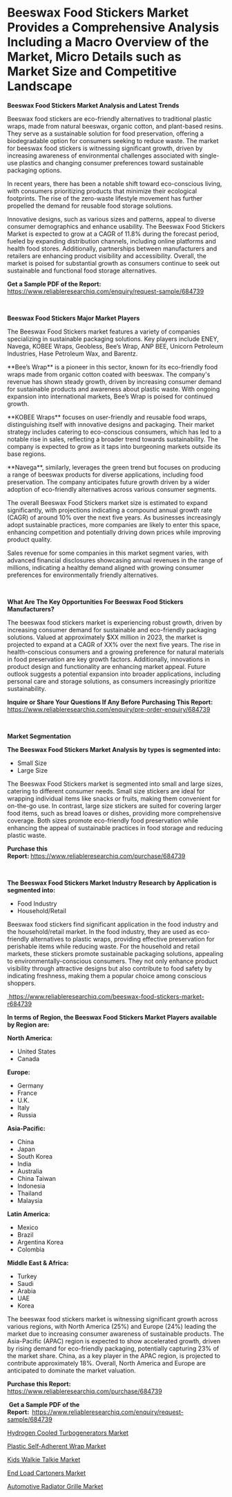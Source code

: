<p><h1>Beeswax Food Stickers Market Provides a Comprehensive Analysis Including a Macro Overview of the Market, Micro Details such as Market Size and Competitive Landscape</h1></p><p><strong>Beeswax Food Stickers Market Analysis and Latest Trends</strong></p>
<p><p>Beeswax food stickers are eco-friendly alternatives to traditional plastic wraps, made from natural beeswax, organic cotton, and plant-based resins. They serve as a sustainable solution for food preservation, offering a biodegradable option for consumers seeking to reduce waste. The market for beeswax food stickers is witnessing significant growth, driven by increasing awareness of environmental challenges associated with single-use plastics and changing consumer preferences toward sustainable packaging options. </p><p>In recent years, there has been a notable shift toward eco-conscious living, with consumers prioritizing products that minimize their ecological footprints. The rise of the zero-waste lifestyle movement has further propelled the demand for reusable food storage solutions. </p><p>Innovative designs, such as various sizes and patterns, appeal to diverse consumer demographics and enhance usability. The Beeswax Food Stickers Market is expected to grow at a CAGR of 11.8% during the forecast period, fueled by expanding distribution channels, including online platforms and health food stores. Additionally, partnerships between manufacturers and retailers are enhancing product visibility and accessibility. Overall, the market is poised for substantial growth as consumers continue to seek out sustainable and functional food storage alternatives.</p></p>
<p><strong>Get a Sample PDF of the Report:&nbsp;</strong> <a href="https://www.reliableresearchiq.com/enquiry/request-sample/684739?utm_campaign=1141&utm_medium=2&utm_source=Github&utm_content=ia&utm_term=30102024&utm_id=beeswax-food-stickers">https://www.reliableresearchiq.com/enquiry/request-sample/684739</a></p>
<p>&nbsp;</p>
<p><strong>Beeswax Food Stickers Major Market Players</strong></p>
<p><p>The Beeswax Food Stickers market features a variety of companies specializing in sustainable packaging solutions. Key players include ENEY, Navega, KOBEE Wraps, Geobless, Bee’s Wrap, ANP BEE, Unicorn Petroleum Industries, Hase Petroleum Wax, and Barentz.</p><p>**Bee’s Wrap** is a pioneer in this sector, known for its eco-friendly food wraps made from organic cotton coated with beeswax. The company's revenue has shown steady growth, driven by increasing consumer demand for sustainable products and awareness about plastic waste. With ongoing expansion into international markets, Bee’s Wrap is poised for continued growth.</p><p>**KOBEE Wraps** focuses on user-friendly and reusable food wraps, distinguishing itself with innovative designs and packaging. Their market strategy includes catering to eco-conscious consumers, which has led to a notable rise in sales, reflecting a broader trend towards sustainability. The company is expected to grow as it taps into burgeoning markets outside its base regions.</p><p>**Navega**, similarly, leverages the green trend but focuses on producing a range of beeswax products for diverse applications, including food preservation. The company anticipates future growth driven by a wider adoption of eco-friendly alternatives across various consumer segments.</p><p>The overall Beeswax Food Stickers market size is estimated to expand significantly, with projections indicating a compound annual growth rate (CAGR) of around 10% over the next five years. As businesses increasingly adopt sustainable practices, more companies are likely to enter this space, enhancing competition and potentially driving down prices while improving product quality.</p><p>Sales revenue for some companies in this market segment varies, with advanced financial disclosures showcasing annual revenues in the range of millions, indicating a healthy demand aligned with growing consumer preferences for environmentally friendly alternatives.</p></p>
<p>&nbsp;</p>
<p><strong>What Are The Key Opportunities For Beeswax Food Stickers Manufacturers?</strong></p>
<p><p>The beeswax food stickers market is experiencing robust growth, driven by increasing consumer demand for sustainable and eco-friendly packaging solutions. Valued at approximately $XX million in 2023, the market is projected to expand at a CAGR of XX% over the next five years. The rise in health-conscious consumers and a growing preference for natural materials in food preservation are key growth factors. Additionally, innovations in product design and functionality are enhancing market appeal. Future outlook suggests a potential expansion into broader applications, including personal care and storage solutions, as consumers increasingly prioritize sustainability.</p></p>
<p><strong>Inquire or Share Your Questions If Any Before Purchasing This Report:</strong> <a href="https://www.reliableresearchiq.com/enquiry/pre-order-enquiry/684739?utm_campaign=1141&utm_medium=2&utm_source=Github&utm_content=ia&utm_term=30102024&utm_id=beeswax-food-stickers">https://www.reliableresearchiq.com/enquiry/pre-order-enquiry/684739</a></p>
<p>&nbsp;</p>
<p><strong>Market Segmentation</strong></p>
<p><strong>The Beeswax Food Stickers Market Analysis by types is segmented into:</strong></p>
<p><ul><li>Small Size</li><li>Large Size</li></ul></p>
<p><p>The Beeswax Food Stickers market is segmented into small and large sizes, catering to different consumer needs. Small size stickers are ideal for wrapping individual items like snacks or fruits, making them convenient for on-the-go use. In contrast, large size stickers are suited for covering larger food items, such as bread loaves or dishes, providing more comprehensive coverage. Both sizes promote eco-friendly food preservation while enhancing the appeal of sustainable practices in food storage and reducing plastic waste.</p></p>
<p><strong>Purchase this Report:&nbsp;</strong><a href="https://www.reliableresearchiq.com/purchase/684739?utm_campaign=1141&utm_medium=2&utm_source=Github&utm_content=ia&utm_term=30102024&utm_id=beeswax-food-stickers">https://www.reliableresearchiq.com/purchase/684739</a></p>
<p>&nbsp;</p>
<p><strong>The Beeswax Food Stickers Market Industry Research by Application is segmented into:</strong></p>
<p><ul><li>Food Industry</li><li>Household/Retail</li></ul></p>
<p><p>Beeswax food stickers find significant application in the food industry and the household/retail market. In the food industry, they are used as eco-friendly alternatives to plastic wraps, providing effective preservation for perishable items while reducing waste. For the household and retail markets, these stickers promote sustainable packaging solutions, appealing to environmentally-conscious consumers. They not only enhance product visibility through attractive designs but also contribute to food safety by indicating freshness, making them a popular choice among conscious shoppers.</p></p>
<p><a href="https://www.reliableresearchiq.com/beeswax-food-stickers-market-r684739?utm_campaign=1141&utm_medium=2&utm_source=Github&utm_content=ia&utm_term=30102024&utm_id=beeswax-food-stickers">&nbsp;https://www.reliableresearchiq.com/beeswax-food-stickers-market-r684739</a></p>
<p><strong>In terms of Region, the Beeswax Food Stickers Market Players available by Region are:</strong></p>
<p>
    <p> <strong> North America: </strong>
        <ul>
            <li>United States</li>
            <li>Canada</li>
        </ul>
        </p> 
    <p> <strong> Europe: </strong>
        <ul>
            <li>Germany</li>
            <li>France</li>
            <li>U.K.</li>
            <li>Italy</li>
            <li>Russia</li>
        </ul>
        </p> 
    <p> <strong> Asia-Pacific: </strong>
        <ul>
            <li>China</li>
            <li>Japan</li>
            <li>South Korea</li>
            <li>India</li>
            <li>Australia</li>
            <li>China Taiwan</li>
            <li>Indonesia</li>
            <li>Thailand</li>
            <li>Malaysia</li>
        </ul>
        </p> 
    <p> <strong> Latin America: </strong>
        <ul>
            <li>Mexico</li>
            <li>Brazil</li>
            <li>Argentina Korea</li>
            <li>Colombia</li>
        </ul>
        </p> 
    <p> <strong> Middle East & Africa: </strong>
        <ul>
            <li>Turkey</li>
            <li>Saudi</li>
            <li>Arabia</li>
            <li>UAE</li>
            <li>Korea</li>
        </ul>
    </p>
    </p>
<p><p>The beeswax food stickers market is witnessing significant growth across various regions, with North America (25%) and Europe (24%) leading the market due to increasing consumer awareness of sustainable products. The Asia-Pacific (APAC) region is expected to show accelerated growth, driven by rising demand for eco-friendly packaging, potentially capturing 23% of the market share. China, as a key player in the APAC region, is projected to contribute approximately 18%. Overall, North America and Europe are anticipated to dominate the market valuation.</p></p>
<p><strong>Purchase this Report: </strong><a href="https://www.reliableresearchiq.com/purchase/684739?utm_campaign=1141&utm_medium=2&utm_source=Github&utm_content=ia&utm_term=30102024&utm_id=beeswax-food-stickers">https://www.reliableresearchiq.com/purchase/684739</a></p>
<p>&nbsp;<strong>Get a Sample PDF of the Report:&nbsp;&nbsp;</strong><a href="https://www.reliableresearchiq.com/enquiry/request-sample/684739?utm_campaign=1141&utm_medium=2&utm_source=Github&utm_content=ia&utm_term=30102024&utm_id=beeswax-food-stickers">https://www.reliableresearchiq.com/enquiry/request-sample/684739</a></p>
<p><strong></strong></p>
<p><p><a href="https://issuu.com/reportprime-2/docs/hydrogen-cooled-turbogenerators-mar_0d3627ac6f6cbd?utm_campaign=1141&utm_medium=2&utm_source=Github&utm_content=ia&utm_term=30102024&utm_id=beeswax-food-stickers">Hydrogen Cooled Turbogenerators Market</a></p><p><a href="https://github.com/lmorisekv5e/Market-Research-Report-List-1/blob/main/plastic-self-adherent-wrap-market.md?utm_campaign=1141&utm_medium=2&utm_source=Github&utm_content=ia&utm_term=30102024&utm_id=beeswax-food-stickers">Plastic Self-Adherent Wrap Market</a></p><p><a href="https://www.linkedin.com/pulse/kids-walkie-talkie-spectrum-usage-patterns-sector-evolution-dqqmc?utm_campaign=1141&utm_medium=2&utm_source=Github&utm_content=ia&utm_term=30102024&utm_id=beeswax-food-stickers">Kids Walkie Talkie Market</a></p><p><a href="https://issuu.com/reportprime-2/docs/end-load-cartoners-market-size-2030_fbe6269fa9b7eb?utm_campaign=1141&utm_medium=2&utm_source=Github&utm_content=ia&utm_term=30102024&utm_id=beeswax-food-stickers">End Load Cartoners Market</a></p><p><a href="https://www.linkedin.com/pulse/automotive-radiator-grille-market-outlook-share-analysis-dq4zf?utm_campaign=1141&utm_medium=2&utm_source=Github&utm_content=ia&utm_term=30102024&utm_id=beeswax-food-stickers">Automotive Radiator Grille Market</a></p></p>